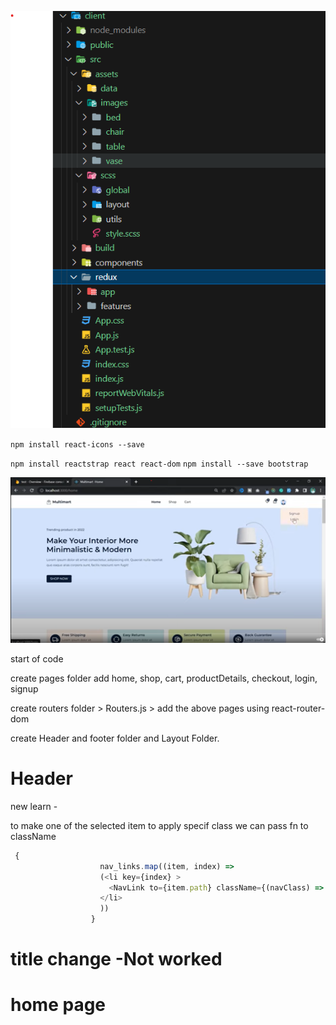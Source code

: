 ![Alt text](image.png)

`npm install react-icons --save`

`npm install reactstrap react react-dom`
`npm install --save bootstrap`


![Alt text](image-1.png)


start of code

create pages folder
add home, shop, cart, productDetails, checkout, login, signup

create routers folder > Routers.js > add the above pages using react-router-dom

create Header and footer folder  and Layout Folder.

# Header


new learn -

to make one of the selected item to apply specif class we can pass fn to className

```js 
 {
                    nav_links.map((item, index) =>
                    (<li key={index} >
                      <NavLink to={item.path} className={(navClass) => navClass.isActive ? "navigation__active" : ""}>{item.name}</NavLink>
                    </li>
                    ))
                  }
```

# title change -Not worked


# home page

